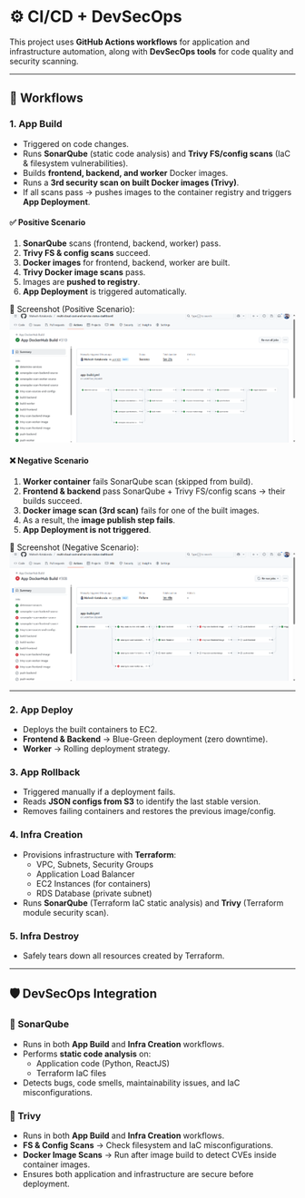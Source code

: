 # ⚙️ CI/CD + DevSecOps

This project uses **GitHub Actions workflows** for application and infrastructure automation, along with **DevSecOps tools** for code quality and security scanning.

---

## 🔄 Workflows

### 1. **App Build**
- Triggered on code changes.  
- Runs **SonarQube** (static code analysis) and **Trivy FS/config scans** (IaC & filesystem vulnerabilities).  
- Builds **frontend, backend, and worker** Docker images.  
- Runs a **3rd security scan on built Docker images (Trivy)**.  
- If all scans pass → pushes images to the container registry and triggers **App Deployment**.  

#### ✅ Positive Scenario
1. **SonarQube** scans (frontend, backend, worker) pass.  
2. **Trivy FS & config scans** succeed.  
3. **Docker images** for frontend, backend, worker are built.  
4. **Trivy Docker image scans** pass.  
5. Images are **pushed to registry**.  
6. **App Deployment** is triggered automatically.  

📸 Screenshot (Positive Scenario):  
![App Build Positive](./docs/ci-cd/app-build-positive.png)

#### ❌ Negative Scenario
1. **Worker container** fails SonarQube scan (skipped from build).  
2. **Frontend & backend** pass SonarQube + Trivy FS/config scans → their builds succeed.  
3. **Docker image scan (3rd scan)** fails for one of the built images.  
4. As a result, the **image publish step fails**.  
5. **App Deployment is not triggered**.  

📸 Screenshot (Negative Scenario):  
![App Build Negative](./docs/ci-cd/app-build-negative.png)

---

### 2. **App Deploy**
- Deploys the built containers to EC2.  
- **Frontend & Backend** → Blue-Green deployment (zero downtime).  
- **Worker** → Rolling deployment strategy.  

### 3. **App Rollback**
- Triggered manually if a deployment fails.  
- Reads **JSON configs from S3** to identify the last stable version.  
- Removes failing containers and restores the previous image/config.  

### 4. **Infra Creation**
- Provisions infrastructure with **Terraform**:
  - VPC, Subnets, Security Groups  
  - Application Load Balancer  
  - EC2 Instances (for containers)  
  - RDS Database (private subnet)  
- Runs **SonarQube** (Terraform IaC static analysis) and **Trivy** (Terraform module security scan).  

### 5. **Infra Destroy**
- Safely tears down all resources created by Terraform.  

---

## 🛡️ DevSecOps Integration

### 🔹 SonarQube
- Runs in both **App Build** and **Infra Creation** workflows.  
- Performs **static code analysis** on:
  - Application code (Python, ReactJS)  
  - Terraform IaC files  
- Detects bugs, code smells, maintainability issues, and IaC misconfigurations.  

### 🔹 Trivy
- Runs in both **App Build** and **Infra Creation** workflows.  
- **FS & Config Scans** → Check filesystem and IaC misconfigurations.  
- **Docker Image Scans** → Run after image build to detect CVEs inside container images.  
- Ensures both application and infrastructure are secure before deployment.  
